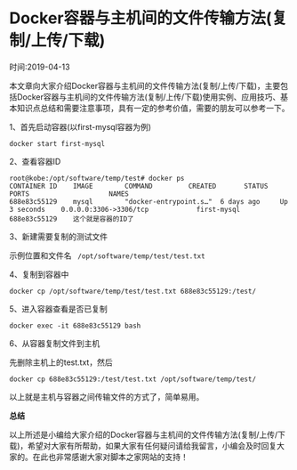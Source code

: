 # Docker容器与主机间的文件传输方法(复制/上传/下载)

时间:2019-04-13

本文章向大家介绍Docker容器与主机间的文件传输方法(复制/上传/下载)，主要包括Docker容器与主机间的文件传输方法(复制/上传/下载)使用实例、应用技巧、基本知识点总结和需要注意事项，具有一定的参考价值，需要的朋友可以参考一下。

1、首先启动容器(以first-mysql容器为例)

```
docker start first-mysql
```

2、查看容器ID

```
root@kobe:/opt/software/temp/test# docker ps
CONTAINER ID    IMAGE        COMMAND         CREATED       STATUS       PORTS                    NAMES
688e83c55129    mysql        "docker-entrypoint.s…"  6 days ago     Up 3 seconds    0.0.0.0:3306->3306/tcp            first-mysql
688e83c55129    这个就是容器的ID了
```

3、新建需要复制的测试文件

示例位置和文件名  ` /opt/software/temp/test/test.txt`

4、复制到容器中

```
docker cp /opt/software/temp/test/test.txt 688e83c55129:/test/
```

5、进入容器查看是否已复制

```
docker exec -it 688e83c55129 bash
```

6、从容器复制文件到主机

先删除主机上的test.txt，然后

```
docker cp 688e83c55129:/test/test.txt /opt/software/temp/test/
```

以上就是主机与容器之间传输文件的方式了，简单易用。

**总结**

以上所述是小编给大家介绍的Docker容器与主机间的文件传输方法(复制/上传/下载)，希望对大家有所帮助，如果大家有任何疑问请给我留言，小编会及时回复大家的。在此也非常感谢大家对脚本之家网站的支持！